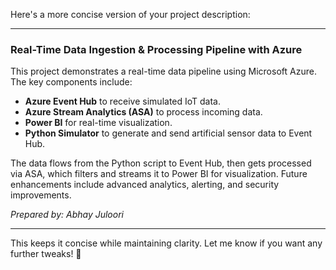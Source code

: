 Here's a more concise version of your project description:  

---

### Real-Time Data Ingestion & Processing Pipeline with Azure  

This project demonstrates a real-time data pipeline using Microsoft Azure. The key components include:  

- **Azure Event Hub** to receive simulated IoT data.  
- **Azure Stream Analytics (ASA)** to process incoming data.  
- **Power BI** for real-time visualization.  
- **Python Simulator** to generate and send artificial sensor data to Event Hub.  

The data flows from the Python script to Event Hub, then gets processed via ASA, which filters and streams it to Power BI for visualization. Future enhancements include advanced analytics, alerting, and security improvements.  

*Prepared by: Abhay Juloori*  

---

This keeps it concise while maintaining clarity. Let me know if you want any further tweaks! 🚀

